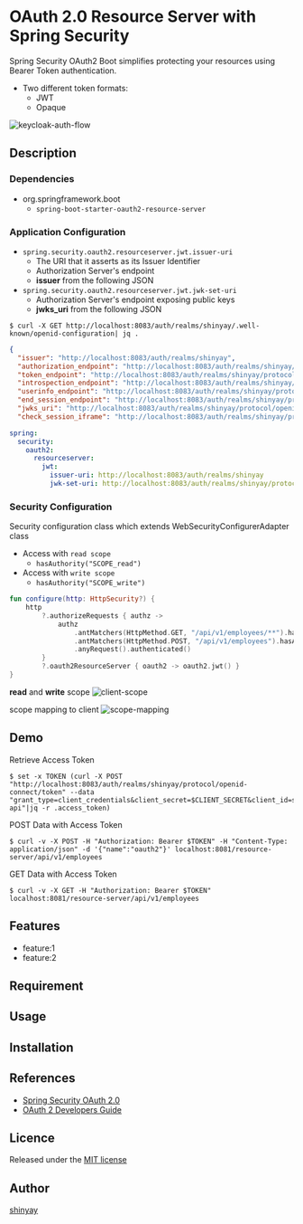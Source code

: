 # OAuth 2.0 Resource Server with Spring Security

Spring Security OAuth2 Boot simplifies protecting your resources using Bearer Token authentication.

- Two different token formats:
  - JWT
  - Opaque

![keycloak-auth-flow](https://user-images.githubusercontent.com/3072734/125256072-09ad7080-e337-11eb-93d1-d192484b4120.png)

## Description
### Dependencies
- org.springframework.boot
  - `spring-boot-starter-oauth2-resource-server`

### Application Configuration
- `spring.security.oauth2.resourceserver.jwt.issuer-uri`
  - The URI that it asserts as its Issuer Identifier
  - Authorization Server's endpoint
  - **issuer** from the following JSON
- `spring.security.oauth2.resourceserver.jwt.jwk-set-uri`
  - Authorization Server's endpoint exposing public keys
  - **jwks_uri** from the following JSON

```shell
$ curl -X GET http://localhost:8083/auth/realms/shinyay/.well-known/openid-configuration| jq .
```
```json
{
  "issuer": "http://localhost:8083/auth/realms/shinyay",
  "authorization_endpoint": "http://localhost:8083/auth/realms/shinyay/protocol/openid-connect/auth",
  "token_endpoint": "http://localhost:8083/auth/realms/shinyay/protocol/openid-connect/token",
  "introspection_endpoint": "http://localhost:8083/auth/realms/shinyay/protocol/openid-connect/token/introspect",
  "userinfo_endpoint": "http://localhost:8083/auth/realms/shinyay/protocol/openid-connect/userinfo",
  "end_session_endpoint": "http://localhost:8083/auth/realms/shinyay/protocol/openid-connect/logout",
  "jwks_uri": "http://localhost:8083/auth/realms/shinyay/protocol/openid-connect/certs",
  "check_session_iframe": "http://localhost:8083/auth/realms/shinyay/protocol/openid-connect/login-status-iframe.html"
```

```yaml
spring:
  security:
    oauth2:
      resourceserver:
        jwt:
          issuer-uri: http://localhost:8083/auth/realms/shinyay
          jwk-set-uri: http://localhost:8083/auth/realms/shinyay/protocol/openid-connect/certs
```

### Security Configuration
Security configuration class which extends WebSecurityConfigurerAdapter class

- Access with `read scope`
  - `hasAuthority("SCOPE_read")`
- Access with `write scope`
  - `hasAuthority("SCOPE_write")`

```kotlin
fun configure(http: HttpSecurity?) {
    http
        ?.authorizeRequests { authz ->
            authz
                .antMatchers(HttpMethod.GET, "/api/v1/employees/**").hasAuthority("SCOPE_read")
                .antMatchers(HttpMethod.POST, "/api/v1/employees").hasAuthority("SCOPE_write")
                .anyRequest().authenticated()
        }
        ?.oauth2ResourceServer { oauth2 -> oauth2.jwt() }
}
```

**read** and **write** scope
![client-scope](https://user-images.githubusercontent.com/3072734/125379261-2a270a80-e3cb-11eb-919b-6a658cc9d641.png)

scope mapping to client
![scope-mapping](https://user-images.githubusercontent.com/3072734/125379323-432fbb80-e3cb-11eb-88d9-5d27a472f090.png)

## Demo
Retrieve Access Token
```shell
$ set -x TOKEN (curl -X POST "http://localhost:8083/auth/realms/shinyay/protocol/openid-connect/token" --data "grant_type=client_credentials&client_secret=$CLIENT_SECRET&client_id=shinyay-api"|jq -r .access_token)
```

POST Data with Access Token
```shell
$ curl -v -X POST -H "Authorization: Bearer $TOKEN" -H "Content-Type: application/json" -d '{"name":"oauth2"}' localhost:8081/resource-server/api/v1/employees
```

GET Data with Access Token
```shell
$ curl -v -X GET -H "Authorization: Bearer $TOKEN" localhost:8081/resource-server/api/v1/employees
```
## Features

- feature:1
- feature:2

## Requirement

## Usage

## Installation

## References

- [Spring Security OAuth 2.0](https://docs.spring.io/spring-security-oauth2-boot/docs/current/reference/html5/)
- [OAuth 2 Developers Guide](https://projects.spring.io/spring-security-oauth/docs/oauth2.html)

## Licence

Released under the [MIT license](https://gist.githubusercontent.com/shinyay/56e54ee4c0e22db8211e05e70a63247e/raw/34c6fdd50d54aa8e23560c296424aeb61599aa71/LICENSE)

## Author

[shinyay](https://github.com/shinyay)
